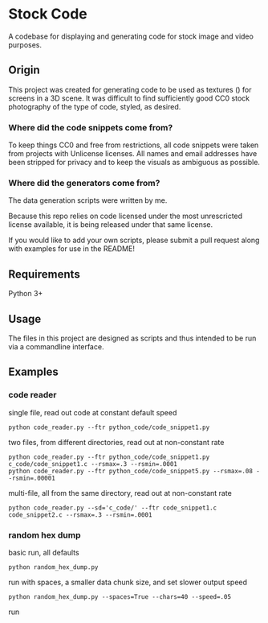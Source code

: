 # Stock Code
A codebase for displaying and generating code for stock image and video purposes.

## Origin
This project was created for generating code to be used as textures () for screens in a 3D scene. 
It was difficult to find sufficiently good CC0 stock photography of the type of code, styled, as desired.

### Where did the code snippets come from?
To keep things CC0 and free from restrictions, all code snippets were taken from projects with Unlicense licenses.
All names and email addresses have been stripped for privacy and to keep the visuals as ambiguous as possible.

### Where did the generators come from?
The data generation scripts were written by me.

Because this repo relies on code licensed under the most unrescricted license available, it is being released under that same license.

If you would like to add your own scripts, please submit a pull request along with examples for use in the README!

## Requirements
Python 3+

## Usage
The files in this project are designed as scripts and thus intended to be run via a commandline interface.

## Examples

### code reader
single file, read out code at constant default speed

    python code_reader.py --ftr python_code/code_snippet1.py

two files, from different directories, read out at non-constant rate

    python code_reader.py --ftr python_code/code_snippet1.py c_code/code_snippet1.c --rsmax=.3 --rsmin=.0001 
    python code_reader.py --ftr python_code/code_snippet5.py --rsmax=.08 --rsmin=.00001 
multi-file, all from the same directory, read out at non-constant rate

    python code_reader.py --sd='c_code/' --ftr code_snippet1.c code_snippet2.c --rsmax=.3 --rsmin=.0001

### random hex dump
basic run, all defaults

    python random_hex_dump.py 
    
run with spaces, a smaller data chunk size, and set slower output speed

    python random_hex_dump.py --spaces=True --chars=40 --speed=.05
    
run 